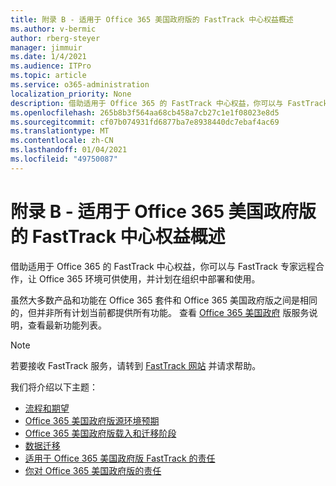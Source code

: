 ```yaml
---
title: 附录 B - 适用于 Office 365 美国政府版的 FastTrack 中心权益概述
ms.author: v-bermic
author: rberg-steyer
manager: jimmuir
ms.date: 1/4/2021
ms.audience: ITPro
ms.topic: article
ms.service: o365-administration
localization_priority: None
description: 借助适用于 Office 365 的 FastTrack 中心权益，你可以与 FastTrack 专家远程合作，让 Office 365 环境可供使用，并计划在组织中部署和使用。
ms.openlocfilehash: 265b8b3f564aa68cb458a7cb27c1e1f08023e8d5
ms.sourcegitcommit: cf07b074931fd6877ba7e8938440dc7ebaf4ac69
ms.translationtype: MT
ms.contentlocale: zh-CN
ms.lasthandoff: 01/04/2021
ms.locfileid: "49750087"
---
```

# <a name="appendix-b---fasttrack-center-benefit-overview-for-office-365-us-government"></a>附录 B - 适用于 Office 365 美国政府版的 FastTrack 中心权益概述

借助适用于 Office 365 的 FastTrack 中心权益，你可以与 FastTrack 专家远程合作，让 Office 365 环境可供使用，并计划在组织中部署和使用。 
  
虽然大多数产品和功能在 Office 365 套件和 Office 365 美国政府版之间是相同的，但并非所有计划当前都提供所有功能。 查看 [Office 365 美国政府](https://aka.ms/aboutgovcloud) 版服务说明，查看最新功能列表。

> [!NOTE]
> 若要接收 FastTrack 服务，请转到 [FastTrack 网站](https://go.microsoft.com/fwlink/?linkid=780698) 并请求帮助。  

我们将介绍以下主题：
- [流程和期望](process-and-expectations.md) 
- [Office 365 美国政府版源环境预期](US-Gov-appendix-source-environment-expectations.md)   
- [Office 365 美国政府版载入和迁移阶段](US-Gov-appendix-onboarding-and-migration.md)
- [数据迁移](data-migration.md)    
- [适用于 Office 365 美国政府版 FastTrack 的责任](US-Gov-appendix-fasttrack-responsibilities.md)   
- [你对 Office 365 美国政府版的责任](US-Gov-appendix-your-responsibilities.md)    

